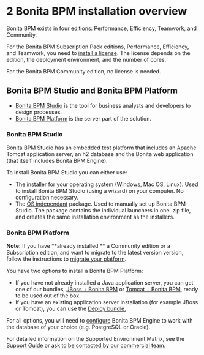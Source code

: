 # 2 Bonita BPM installation overview

Bonita BPM exists in four [editions](http://www.bonitasoft.com/node/14673/products-v2#versions): Performance, Efficiency, Teamwork, and Community.


For the Bonita BPM Subscription Pack editions, Performance, Efficiency, and Teamwork, you need to [install a license](/licenses.md). The license depends on the edition, the deployment environment, and the number of cores. 


For the Bonita BPM Community edition, no license is needed.



## Bonita BPM Studio and Bonita BPM Platform

* [Bonita BPM Studio](/bonita-bpm-overview.md#bonitastudio) is the tool for business analysts and developers to design processes.
* [Bonita BPM Platform](/bonita-bpm-overview.md#bonitaplatform) is the server part of the solution.

### Bonita BPM Studio

Bonita BPM Studio has an embedded test platform that includes an Apache Tomcat application server, an h2 database and the Bonita web application (that itself includes Bonita BPM Engine).



To install Bonita BPM Studio you can either use:

* The [installer](/bonita-bpm-studio-installation.md) for your operating system (Windows, Mac OS, Linux). 
Used to install Bonita BPM Studio (using a wizard) on your computer. No configuration necessary.
* The [OS independant](/bonita-bpm-studio-installation.md#all_os) package. Used to manually set up Bonita BPM Studio. 
The package contains the individual launchers in one .zip file, and creates the same installation environment as the installers.

### Bonita BPM Platform

**Note:** If you have **already installed ** a Community edition or a Subscription edition, 
and want to migrate to the latest version version, follow the instructions to [migrate your platform](/migrate-earlier-version-bonita-bpm.md).



You have two options to install a Bonita BPM Platform:

* If you have not already installed a Java application server, you can get one of our bundles, [JBoss + Bonita BPM](/jboss-bundle.md) or [Tomcat + Bonita BPM](/tomcat-bundle.md), 
ready to be used out of the box.
* If you have an existing application server installation (for example JBoss or Tomcat), 
you can use the [Deploy bundle.](/deploy-bundle.md)

For all options, you will need to [configure](/database-configuration-2%0D%0A) Bonita BPM Engine to work with the database of your choice (e.g. PostgreSQL or Oracle).


For detailed information on the Supported Environment Matrix, see the [Support Guide](var_support_guide) or [ask to be contacted by our commercial team](http://www.bonitasoft.com/be-part-it/contact-us).